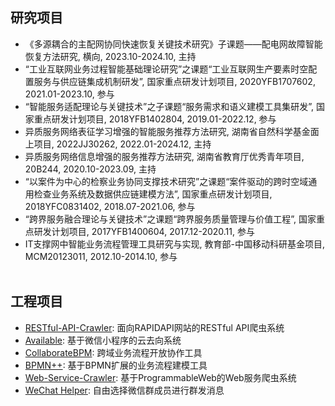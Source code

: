 ## 研究项目
- 《多源耦合的主配网协同快速恢复关键技术研究》子课题——配电网故障智能恢复方法研究, 横向, 2023.10-2024.10, 主持  
- “工业互联网业务过程智能基础理论研究”之课题“工业互联网生产要素时空配置服务与供应链集成机制研发”, 国家重点研发计划项目, 2020YFB1707602, 2021.01-2023.10, 参与  
- “智能服务适配理论与关键技术”之子课题“服务需求和语义建模工具集研发”, 国家重点研发计划项目, 2018YFB1402804, 2019.01-2022.12, 参与  
- 异质服务网络表征学习增强的智能服务推荐方法研究, 湖南省自然科学基金面上项目, 2022JJ30262, 2022.01-2024.12, 主持  
- 异质服务网络信息增强的服务推荐方法研究, 湖南省教育厅优秀青年项目, 20B244, 2020.10-2023.09, 主持  
- “以案件为中心的检察业务协同支撑技术研究”之课题“案件驱动的跨时空域通用检查业务系统及数据供应链建模方法”, 国家重点研发计划项目, 2018YFC0831402, 2018.07-2021.06, 参与  
- “跨界服务融合理论与关键技术”之课题“跨界服务质量管理与价值工程”, 国家重点研发计划项目, 2017YFB1400604, 2017.12-2020.11, 参与  
- IT支撑网中智能业务流程管理工具研究与实现, 教育部-中国移动科研基金项目, MCM20123011, 2012.10-2014.10, 参与  
  </br>
  
## 工程项目
- [RESTful-API-Crawler](https://github.com/IntelligentServiceLab/RESTful-API-Crawler): 面向RAPIDAPI网站的RESTful API爬虫系统  
- [Available](https://github.com/IntelligentServiceLab/Available-WeChatMiniProgram): 基于微信小程序的云去向系统  
- [CollaborateBPM](https://github.com/IntelligentServiceLab/CollaborateBPM): 跨域业务流程开放协作工具  
- [BPMN++](https://github.com/IntelligentServiceLab/BPMN-Plus-Plus): 基于BPMN扩展的业务流程建模工具  
- [Web-Service-Crawler](https://github.com/IntelligentServiceLab/Web-Service-Crawler): 基于ProgrammableWeb的Web服务爬虫系统   
- [WeChat Helper](https://github.com/guoshengkang/wechat-helper): 自由选择微信群成员进行群发消息   

